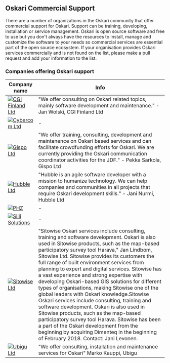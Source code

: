 ## Oskari Commercial Support

There are a number of organizations in the Oskari community that offer commercial support for Oskari. Support can be training, developing, installation or service management. 
Oskari is open source software and free to use but you don't always have the resources to install, manage and customize the software to your needs so commercial services are essential part of the open source ecosystem. 
If your organisation provides Oskari services commercially and is not found on the list, please make a pull request and add your information to the list.


### Companies offering Oskari support

<table class="table table-striped">
  <thead>
    <tr>
      <th scope="col">Company name</th>
      <th scope="col">Info</th>
    </tr>
  </thead>
  <tbody>
    <tr>
      <td><a href="http://www.cgi.fi/" target="_blank"><img src="https://upload.wikimedia.org/wikipedia/fi/b/b8/CGI_logo_180x180.png" wifth="300" alt="CGI Finland Ltd"></a></td>
      <td>"We offer consulting on Oskari related topics, mainly software development and maintenance." - Jan Wolski, CGI Finland Ltd</td>
    </tr>
    </tr>
      <tr>
      <td><a href="https://www.cybercom.com/" target="_blank"><img src="https://www.cybercom.com/static/cybercom/img/cybercom_logox2.png" wifth="300" alt="Cybercom Ltd"></a></td>
      <td>-</td>
    </tr>
      <tr>
      <td><a href="http://www.gispo.fi/" target="_blank"><img src="https://www.gispo.fi/~gispo/wp-content/themes/gispo/gispologosvg.svg" wifth="300" alt="Gispo Ltd"></a></td>
      <td>"We offer training, consulting, development and maintanence on Oskari based services and can facilitate crowdfunding efforts for Oskari. We are currently providing the Oskari communication coordinator activities for the JDF." - Pekka Sarkola, Gispo Ltd</td>
    </tr>
      <tr>
      <td><a href="https://hubble.fi/" target="_blank"><img src="https://hubble.fi/wp-content/uploads/2018/12/logo-before.png" wifth="300" alt="Hubble Ltd"></a></td>
      <td>"Hubble is an agile software developer with a mission to humanize technology. We can help companies and communities in all projects that require Oskari development skills." - Jani Nurmi, Hubble Ltd</td>
      </tr>
      <tr>
      <td><a href="https://phz.fi/" target="_blank"><img src="https://ric.phz.fi/aHR0cHM6Ly9waHouZmkvYXBwL3VwbG9hZHMvMjAxOC8wMS9jcm9wcGVkLWZ1bGxzdGFja2xvZ28tMi5wbmc=?width=1280" wifth="300" alt="PHZ"></a></td>
      <td>-</td>
      </tr>
      <tr>
      <td><a href="https://www.siili.com/?gclid=EAIaIQobChMI7oT4j8iG6wIVh94YCh3Vog-dEAAYASAAEgLcgvD_BwE" target="_blank"><img src="https://upload.wikimedia.org/wikipedia/fi/thumb/a/a2/Siili_Solutionsin_logo.svg/383px-Siili_Solutionsin_logo.svg.png" wifth="300" alt="Siili Solutions"></a></td>
      <td>-</td>
    </tr>
      <tr>
      <td><a href="https://www.sitowise.com/en" target="_blank"><img src="/images/logo/sitowise.png" wifth="300" alt="Sitowise Ltd"></a></td>
      <td>"Sitowise Oskari services include consulting, training and software development. Oskari is also used in Sitowise products, such as the map-based participatory survey tool Harava," Jan Lindbom, Sitowise Ltd. Sitowise provides its customers the full range of built environment services from planning to expert and digital services. Sitowise has a vast experience and strong expertise with developing Oskari-based GIS solutions for different types of organisations, making Sitowise one of the global leaders with Oskari knowledge.Sitowise Oskari services include consulting, training and software development. Oskari is also used in Sitowise products, such as the map-based participatory survey tool Harava. Sitowise has been a part of the Oskari development from the beginning by acquiring Dimenteq in the beginning of February 2018. Contact: Jani Levonen.</td>
    </tr>
      <tr>
      <td><a href="https://www.ubigu.fi/en/" target="_blank"><img src="/images/logo/ubigu.svg" wifth="300" alt="Ubigu Ltd"></a></td>
      <td>"We offer consulting, installation and maintenance services for Oskari"  Marko Kauppi, Ubigu</td>
    </tr>
  </tbody>
</table>
